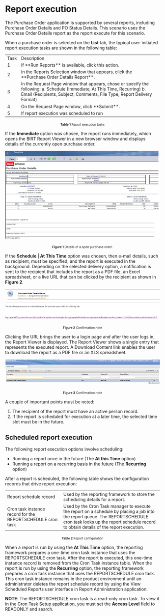 # Report execution

The Purchase Order application is supported by several reports, including Purchase Order Details and PO Status Details. This scenario uses the Purchase Order Details report as the report execute for this scenario.

When a purchase order is selected on the **List** tab, the typical user-initiated report execution tasks are shown in the following table:

<table>
<tr><td>Task</td><td>
Description</td><tr>
<tr><td>1</td><td>
If **Run Reports** is available, click this action.
<tr><td>2</td><td>
In the Reports Selection window that appears, click the **Purchase Order Details Report**.</td><tr>
<tr><td>3</td><td>
In the Request Page window that appears, chose or specify the following:
a.
Schedule (Immediate, At This Time, Recurring)
b.
Email (Recipients, Subject, Comments, File Type, Report Delivery Format)</td><tr>
<tr><td>4</td><td>
On the Request Page window, click **Submit**.</td><tr>
<tr><td>5</td><td>
If report execution was scheduled to run</td><tr>
</table>
<center><font size=1><b>Table 1</b> Report execution tasks</font></center>


If the **Immediate** option was chosen, the report runs immediately, which opens the BIRT Report Viewer in a new browser window and displays details of the currently open purchase order.

![Dizziness](sample07/pic1.png)
<center><font size=1><b>Figure 1</b> Details of a open purchase order.</font></center>

If the **Schedule | At This Time** option was chosen, then e-mail details, such as recipient, must be specified, and the report is executed in the background. Depending on the selected delivery option, a notification is sent to the recipient that includes the report as a PDF file, an Excel spreadsheet, or a live URL that can be clicked by the recipient as shown in <b>Figure 2</b>.

![Dizziness](sample07/pic2.png)
<center><font size=1><b>Figure 2</b> Confirmation note</font></center>

Clicking the URL brings the user to a login page and after the user logs in, the Report Viewer is displayed. The Report Viewer shows a single entry that represents the executed report. A Download Content link enables the user to download the report as a PDF file or an XLS spreadsheet.

![Dizziness](sample07/pic3.png)
<center><font size=1><b>Figure 3</b> Confirmation note</font></center>

A couple of important points must be noted:
1. The recipient of the report must have an active person record.
2. If the report is scheduled for execution at a later time, the selected time slot must be in the future.

## Scheduled report execution

The following report execution options involve scheduling:
* Running a report once in the future (The **At this Time** option)
* Running a report on a recurring basis in the future (The **Recurring** option)

After a report is scheduled, the following table shows the configuration records that drive report execution:

<table>
<tr><td>Report schedule record</td><td>Used by the reporting framework to store the scheduling details for a report.</td><tr>
<tr><td>Cron task instance record for the REPORTSCHEDULE cron task</td><td>Used by the Cron Task manager to execute the report on a schedule by placing a job into the report queue. The REPORTSCHEDULE cron task looks up the report schedule record to obtain details of the report execution.</td><tr>
</table>
<center><font size=1><b>Table 2</b> Report configuration</font></center>

When a report is run by using the **At This Time** option, the reporting framework prepares a one-time cron task instance that uses the REPORTSCHEDULE cron task. After the report is executed, this one-time instance record is removed from the Cron Task instance table.
When the report is run by using the **Recurring** option, the reporting framework prepares a cron task instance that uses the REPORTSCHEDULE cron task. This cron task instance remains in the product environment until an administrator deletes the report schedule record by using the View Scheduled Reports user interface in Report Administration application.

<face color='RED'><b>NOTE</b>: The REPORTSCHEDULE cron task is a read-only cron task. To view it in the Cron Task Setup application, you must set the **Access Level** field to READONLY and search.</face>
